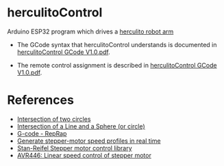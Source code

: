 # herculitoControl
 Arduino ESP32 program which drives a
 [herculito robot arm](https://www.thingiverse.com/thing:6422152)
 
* The GCode syntax that herculitoControl understands is documented in [herculitoControl GCode V1.0.pdf](https://github.com/refob/herculitoControl/blob/main/doc/herculitoControl%20GCode%20V1.0.pdf).

* The remote control assignment is described in [herculitoControl GCode V1.0.pdf](https://github.com/refob/herculitoControl/blob/main/doc/Sony%20Dualshock%204%20controller%20help.pdf).

# References
* [Intersection of two circles](https://paulbourke.net/geometry/circlesphere/)
* [Intersection of a Line and a Sphere (or circle)](https://paulbourke.net/geometry/circlesphere/)
* [G-code - RepRap](https://www.reprap.org/wiki/G-code)
* [Generate stepper-motor speed profiles in real time](https://www.embedded.com/generate-stepper-motor-speed-profiles-in-real-time/)
* [Stan-Reifel Stepper motor control library](https://github.com/Stan-Reifel/SpeedyStepper)
* [AVR446: Linear speed control of stepper motor](https://ww1.microchip.com/downloads/en/Appnotes/doc8017.pdf)
